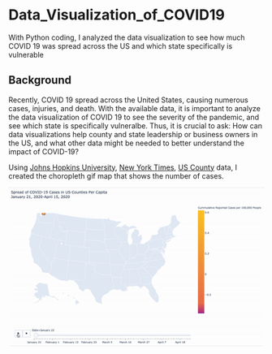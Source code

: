 # Data_Visualization_of_COVID19
With Python coding, I analyzed the data visualization to see how much COVID 19 was spread across the US and which state specifically is vulnerable

## Background
Recently, COVID 19 spread across the United States, causing numerous cases, injuries, and death. With the available data, it is important to analyze the data visualization of COVID 19 to see the severity of the pandemic, and see which state is specifically vulneralbe. Thus, it is crucial to ask: How can data visualizations help county and state leadership or business owners in the US, and what other data might be needed to better understand the impact of COVID-19?

Using [Johns Hopkins University](https://github.com/CSSEGISandData/COVID-19/tree/master/csse_covid_19_data/csse_covid_19_daily_reports), [New York Times](https://github.com/nytimes/covid-19-data), [US County](https://raw.githubusercontent.com/plotly/datasets/master/geojson-counties-fips.json) data, I created the choropleth gif map that shows the number of cases. 

![alt](https://github.com/ywonjun1021/Data_Visualization_of_COVID19/blob/master/choropleth.gif)
